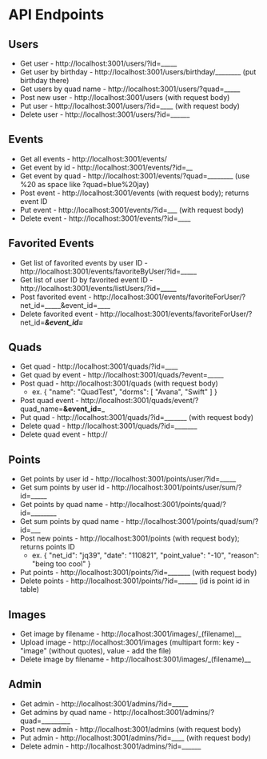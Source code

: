 # API Endpoints

## Users
* Get user - http://localhost:3001/users/?id=_____
* Get user by birthday - http://localhost:3001/users/birthday/________ (put birthday there)
* Get users by quad name - http://localhost:3001/users/?quad=_____
* Post new user - http://localhost:3001/users (with request body)
* Put user - http://localhost:3001/users/?id=____ (with request body)
* Delete user - http://localhost:3001/users/?id=______

## Events
* Get all events - http://localhost:3001/events/
* Get event by id - http://localhost:3001/events/?id=__
* Get event by quad - http://localhost:3001/events/?quad=________ (use %20 as space like ?quad=blue%20jay)
* Post event - http://localhost:3001/events (with request body); returns event ID
* Put event - http://localhost:3001/events/?id=___ (with request body)
* Delete event - http://localhost:3001/events/?id=____

## Favorited Events
* Get list of favorited events by user ID - http://localhost:3001/events/favoriteByUser/?id=_____
* Get list of user ID by favorited event ID - http://localhost:3001/events/listUsers/?id=_____
* Post favorited event - http://localhost:3001/events/favoriteForUser/?net_id=_____&event_id=____
* Delete favorited event - http://localhost:3001/events/favoriteForUser/?net_id=_____&event_id=_____

## Quads
* Get quad - http://localhost:3001/quads/?id=____
* Get quad by event - http://localhost:3001/quads/?event=_____
* Post quad - http://localhost:3001/quads (with request body)
    *  ex. {
            "name": "QuadTest",
            "dorms": [
                "Avana",
                    "Swift"
                ]
            }
* Post quad event - http://localhost:3001/quads/event/?quad_name=______&event_id=_______
* Put quad - http://localhost:3001/quads/?id=_______ (with request body)
* Delete quad - http://localhost:3001/quads/?id=_______
* Delete quad event - http://

## Points
* Get points by user id - http://localhost:3001/points/user/?id=_____
* Get sum points by user id - http://localhost:3001/points/user/sum/?id=_____
* Get points by quad name - http://localhost:3001/points/quad/?id=________
* Get sum points by quad name - http://localhost:3001/points/quad/sum/?id=___
* Post new points - http://localhost:3001/points (with request body); returns points ID
    * ex. {
	"net_id": "jq39",
	"date": "110821",
	"point_value": "-10",
	"reason": "being too cool" 
    }
* Put points - http://localhost:3001/points/?id=_______ (with request body)
* Delete points - http://localhost:3001/points/?id=______ (id is point id in table)

## Images
* Get image by filename - http://localhost:3001/images/_(filename)__
* Upload image - http://localhost:3001/images (multipart form: key - "image" (without quotes), value - add the file)
* Delete image by filename - http://localhost:3001/images/_(filename)__

## Admin
* Get admin - http://localhost:3001/admins/?id=_____
* Get admins by quad name - http://localhost:3001/admins/?quad=_________
* Post new admin - http://localhost:3001/admins (with request body)
* Put admin - http://localhost:3001/admins/?id=____ (with request body)
* Delete admin - http://localhost:3001/admins/?id=______